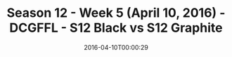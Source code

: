 ---
title: Season 12 - Week 5 (April 10, 2016) - DCGFFL - S12 Black vs S12 Graphite
teams-score:
- team: _teams/s12-black.md
  score: 20
- team: _teams/s12-graphite.md
  score: 30
mvp: Colt S. (Graphite); Dewayne A. (Black)
game-ball: Alex H. (Graphite); Justin P. (Black)
sportsperson: ''
season: 12
week: 5
date: '2016-04-10T00:00:29'
pageid: season-12-week-5-april-10-2016-4173-vs-4184
---